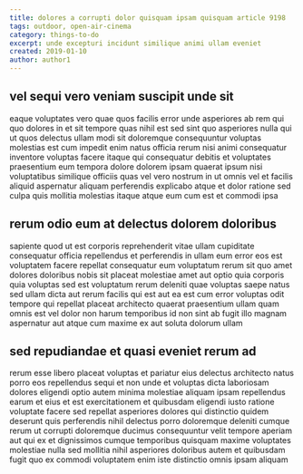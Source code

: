 ```yaml
---
title: dolores a corrupti dolor quisquam ipsam quisquam article 9198
tags: outdoor, open-air-cinema
category: things-to-do
excerpt: unde excepturi incidunt similique animi ullam eveniet
created: 2019-01-10
author: author1
---
```


## vel sequi vero veniam suscipit unde sit

eaque voluptates vero quae quos facilis error unde asperiores ab rem qui quo dolores in et sit tempore quas nihil est sed sint quo asperiores nulla qui ut quos delectus ullam modi sit doloremque consequuntur voluptas molestias est cum impedit enim natus officia rerum nisi animi consequatur inventore voluptas facere itaque qui consequatur debitis et voluptates praesentium eum tempora dolore dolorem ipsam quaerat ipsum nisi voluptatibus similique officiis quas vel vero nostrum in ut omnis vel et facilis aliquid aspernatur aliquam perferendis explicabo atque et dolor ratione sed culpa quis mollitia molestias itaque atque eum cum est et commodi ipsa

## rerum odio eum at delectus dolorem doloribus

sapiente quod ut est corporis reprehenderit vitae ullam cupiditate consequatur officia repellendus et perferendis in ullam eum error eos est voluptatem facere repellat consequatur eum voluptatum rerum sit quo amet dolores doloribus nobis sit placeat molestiae amet aut optio quia corporis quia voluptas sed est voluptatum rerum deleniti quae voluptas saepe natus sed ullam dicta aut rerum facilis qui est aut ea est cum error voluptas odit tempore qui repellat placeat architecto quaerat praesentium ullam quam omnis est vel dolor non harum temporibus id non sint ab fugit illo magnam aspernatur aut atque cum maxime ex aut soluta dolorum ullam

## sed repudiandae et quasi eveniet rerum ad

rerum esse libero placeat voluptas et pariatur eius delectus architecto natus porro eos repellendus sequi et non unde et voluptas dicta laboriosam dolores eligendi optio autem minima molestiae aliquam ipsam repellendus earum et eius et est exercitationem et quibusdam eligendi iusto ratione voluptate facere sed repellat asperiores dolores qui distinctio quidem deserunt quis perferendis nihil delectus porro doloremque deleniti cumque rerum ut corrupti doloremque ducimus consequuntur velit tempore aperiam aut qui ex et dignissimos cumque temporibus quisquam maxime voluptates molestiae nulla sed mollitia nihil asperiores doloribus autem et quibusdam fugit quo ex commodi voluptatem enim iste distinctio omnis ipsam aliquam
